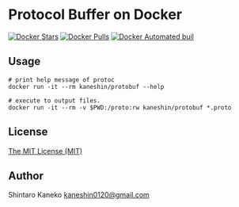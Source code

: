 # Protocol Buffer on Docker

[![Docker Stars](https://img.shields.io/docker/stars/kaneshin/protobuf.svg)](https://hub.docker.com/r/kaneshin/protobuf/)
[![Docker Pulls](https://img.shields.io/docker/pulls/kaneshin/protobuf.svg)](https://hub.docker.com/r/kaneshin/protobuf/)
[![Docker Automated buil](https://img.shields.io/docker/automated/kaneshin/protobuf.svg)](https://hub.docker.com/r/kaneshin/protobuf/)

## Usage

    # print help message of protoc
    docker run -it --rm kaneshin/protobuf --help

    # execute to output files.
    docker run -it --rm -v $PWD:/proto:rw kaneshin/protobuf *.proto

## License

[The MIT License (MIT)](http://kaneshin.mit-license.org/)

## Author

Shintaro Kaneko <kaneshin0120@gmail.com>
